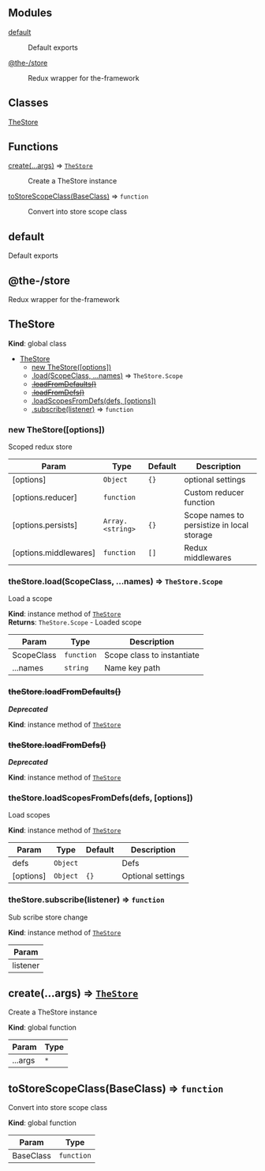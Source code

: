 <!--- Code generated by @the-/script-doc. DO NOT EDIT. -->

## Modules

<dl>
<dt><a href="#module_default">default</a></dt>
<dd><p>Default exports</p>
</dd>
<dt><a href="#module_@the-/store">@the-/store</a></dt>
<dd><p>Redux wrapper for the-framework</p>
</dd>
</dl>

## Classes

<dl>
<dt><a href="#TheStore">TheStore</a></dt>
<dd></dd>
</dl>

## Functions

<dl>
<dt><a href="#create">create(...args)</a> ⇒ <code><a href="#TheStore">TheStore</a></code></dt>
<dd><p>Create a TheStore instance</p>
</dd>
<dt><a href="#toStoreScopeClass">toStoreScopeClass(BaseClass)</a> ⇒ <code>function</code></dt>
<dd><p>Convert into store scope class</p>
</dd>
</dl>

<a name="module_default"></a>

## default
Default exports

<a name="module_@the-/store"></a>

## @the-/store
Redux wrapper for the-framework

<a name="TheStore"></a>

## TheStore
**Kind**: global class  

* [TheStore](#TheStore)
    * [new TheStore([options])](#new_TheStore_new)
    * [.load(ScopeClass, ...names)](#TheStore+load) ⇒ <code>TheStore.Scope</code>
    * ~~[.loadFromDefaults()](#TheStore+loadFromDefaults)~~
    * ~~[.loadFromDefs()](#TheStore+loadFromDefs)~~
    * [.loadScopesFromDefs(defs, [options])](#TheStore+loadScopesFromDefs)
    * [.subscribe(listener)](#TheStore+subscribe) ⇒ <code>function</code>

<a name="new_TheStore_new"></a>

### new TheStore([options])
Scoped redux store


| Param | Type | Default | Description |
| --- | --- | --- | --- |
| [options] | <code>Object</code> | <code>{}</code> | optional settings |
| [options.reducer] | <code>function</code> |  | Custom reducer function |
| [options.persists] | <code>Array.&lt;string&gt;</code> | <code>{}</code> | Scope names to persistize in local storage |
| [options.middlewares] | <code>function</code> | <code>[]</code> | Redux middlewares |

<a name="TheStore+load"></a>

### theStore.load(ScopeClass, ...names) ⇒ <code>TheStore.Scope</code>
Load a scope

**Kind**: instance method of [<code>TheStore</code>](#TheStore)  
**Returns**: <code>TheStore.Scope</code> - Loaded scope  

| Param | Type | Description |
| --- | --- | --- |
| ScopeClass | <code>function</code> | Scope class to instantiate |
| ...names | <code>string</code> | Name key path |

<a name="TheStore+loadFromDefaults"></a>

### ~~theStore.loadFromDefaults()~~
***Deprecated***

**Kind**: instance method of [<code>TheStore</code>](#TheStore)  
<a name="TheStore+loadFromDefs"></a>

### ~~theStore.loadFromDefs()~~
***Deprecated***

**Kind**: instance method of [<code>TheStore</code>](#TheStore)  
<a name="TheStore+loadScopesFromDefs"></a>

### theStore.loadScopesFromDefs(defs, [options])
Load scopes

**Kind**: instance method of [<code>TheStore</code>](#TheStore)  

| Param | Type | Default | Description |
| --- | --- | --- | --- |
| defs | <code>Object</code> |  | Defs |
| [options] | <code>Object</code> | <code>{}</code> | Optional settings |

<a name="TheStore+subscribe"></a>

### theStore.subscribe(listener) ⇒ <code>function</code>
Sub scribe store change

**Kind**: instance method of [<code>TheStore</code>](#TheStore)  

| Param |
| --- |
| listener | 

<a name="create"></a>

## create(...args) ⇒ [<code>TheStore</code>](#TheStore)
Create a TheStore instance

**Kind**: global function  

| Param | Type |
| --- | --- |
| ...args | <code>\*</code> | 

<a name="toStoreScopeClass"></a>

## toStoreScopeClass(BaseClass) ⇒ <code>function</code>
Convert into store scope class

**Kind**: global function  

| Param | Type |
| --- | --- |
| BaseClass | <code>function</code> | 

